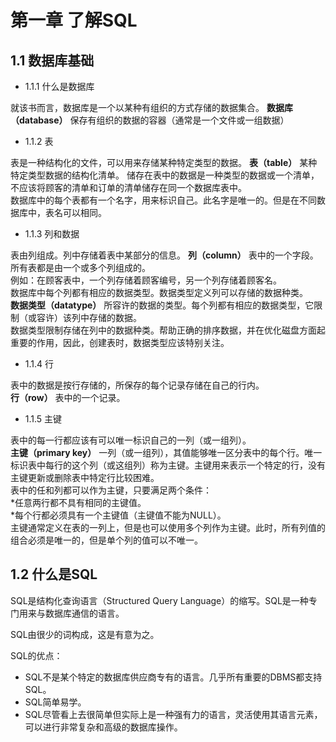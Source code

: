# 第一章 了解SQL
## 1.1 数据库基础
* 1.1.1 什么是数据库

就该书而言，数据库是一个以某种有组织的方式存储的数据集合。
**数据库（database）** 保存有组织的数据的容器（通常是一个文件或一组数据）

*  1.1.2 表

表是一种结构化的文件，可以用来存储某种特定类型的数据。
**表（table）** 某种特定类型数据的结构化清单。
储存在表中的数据是一种类型的数据或一个清单，不应该将顾客的清单和订单的清单储存在同一个数据库表中。<br>
数据库中的每个表都有一个名字，用来标识自己。此名字是唯一的。但是在不同数据库中，表名可以相同。

* 1.1.3 列和数据

表由列组成。列中存储着表中某部分的信息。
**列（column）** 表中的一个字段。所有表都是由一个或多个列组成的。<br>
例如：在顾客表中，一个列存储着顾客编号，另一个列存储着顾客名。<br>
数据库中每个列都有相应的数据类型。数据类型定义列可以存储的数据种类。<br>
**数据类型（datatype）** 所容许的数据的类型。每个列都有相应的数据类型，它限制（或容许）该列中存储的数据。<br>
数据类型限制存储在列中的数据种类。帮助正确的排序数据，并在优化磁盘方面起重要的作用，因此，创建表时，数据类型应该特别关注。

* 1.1.4 行

表中的数据是按行存储的，所保存的每个记录存储在自己的行内。<br>
**行（row）** 表中的一个记录。

* 1.1.5 主键

表中的每一行都应该有可以唯一标识自己的一列（或一组列）。<br>
**主键（primary key）** 一列（或一组列），其值能够唯一区分表中的每个行。唯一标识表中每行的这个列（或这组列）称为主键。主键用来表示一个特定的行，没有主键更新或删除表中特定行比较困难。<br>
表中的任和列都可以作为主键，只要满足两个条件：<br>
*任意两行都不具有相同的主键值。<br>
*每个行都必须具有一个主键值（主键值不能为NULL）。<br>
主键通常定义在表的一列上，但是也可以使用多个列作为主键。此时，所有列值的组合必须是唯一的，但是单个列的值可以不唯一。
## 1.2 什么是SQL
SQL是结构化查询语言（Structured Query Language）的缩写。SQL是一种专门用来与数据库通信的语言。

SQL由很少的词构成，这是有意为之。

SQL的优点：

- SQL不是某个特定的数据库供应商专有的语言。几乎所有重要的DBMS都支持SQL。
- SQL简单易学。
- SQL尽管看上去很简单但实际上是一种强有力的语言，灵活使用其语言元素，可以进行非常复杂和高级的数据库操作。